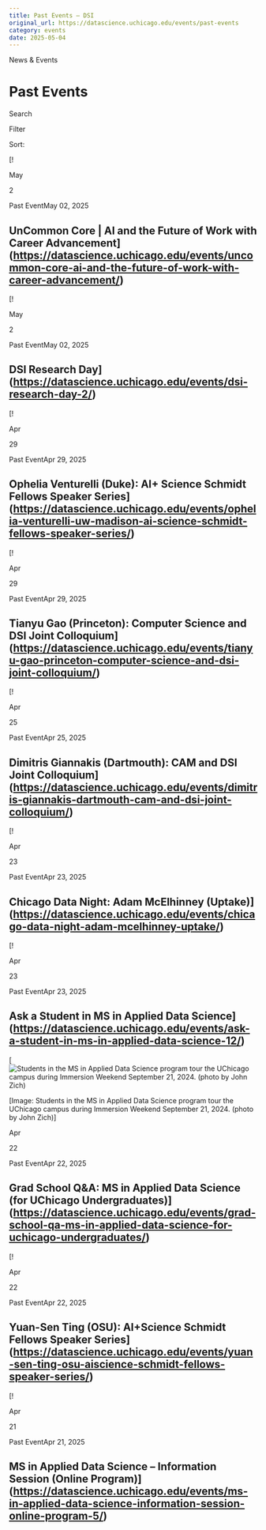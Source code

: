```yaml
---
title: Past Events – DSI
original_url: https://datascience.uchicago.edu/events/past-events
category: events
date: 2025-05-04
---
```


<!-- Table-like structure detected -->

News & Events

# Past Events

Search

Filter

Sort:

<!-- Table-like structure detected -->

<!-- Table-like structure detected -->

[!

May

2

Past EventMay 02, 2025

## UnCommon Core | AI and the Future of Work with Career Advancement](https://datascience.uchicago.edu/events/uncommon-core-ai-and-the-future-of-work-with-career-advancement/)
[!

May

2

Past EventMay 02, 2025

## DSI Research Day](https://datascience.uchicago.edu/events/dsi-research-day-2/)
[!

Apr

29

Past EventApr 29, 2025

## Ophelia Venturelli (Duke): AI+ Science Schmidt Fellows Speaker Series](https://datascience.uchicago.edu/events/ophelia-venturelli-uw-madison-ai-science-schmidt-fellows-speaker-series/)
[!

Apr

29

Past EventApr 29, 2025

## Tianyu Gao (Princeton): Computer Science and DSI Joint Colloquium](https://datascience.uchicago.edu/events/tianyu-gao-princeton-computer-science-and-dsi-joint-colloquium/)
[!

Apr

25

Past EventApr 25, 2025

## Dimitris Giannakis (Dartmouth): CAM and DSI Joint Colloquium](https://datascience.uchicago.edu/events/dimitris-giannakis-dartmouth-cam-and-dsi-joint-colloquium/)
[!

Apr

23

Past EventApr 23, 2025

## Chicago Data Night: Adam McElhinney (Uptake)](https://datascience.uchicago.edu/events/chicago-data-night-adam-mcelhinney-uptake/)
[!

Apr

23

Past EventApr 23, 2025

## Ask a Student in MS in Applied Data Science](https://datascience.uchicago.edu/events/ask-a-student-in-ms-in-applied-data-science-12/)
[![Students in the MS in Applied Data Science program tour the UChicago campus during Immersion Weekend September 21, 2024. (photo by John Zich)](https://datascience.uchicago.edu/wp-content/uploads/2025/04/1920x1080_IM-750x500.jpg)

[Image: Students in the MS in Applied Data Science program tour the UChicago campus during Immersion Weekend September 21, 2024. (photo by John Zich)]

Apr

22

Past EventApr 22, 2025

## Grad School Q&A: MS in Applied Data Science (for UChicago Undergraduates)](https://datascience.uchicago.edu/events/grad-school-qa-ms-in-applied-data-science-for-uchicago-undergraduates/)
[!

Apr

22

Past EventApr 22, 2025

## Yuan-Sen Ting (OSU): AI+Science Schmidt Fellows Speaker Series](https://datascience.uchicago.edu/events/yuan-sen-ting-osu-aiscience-schmidt-fellows-speaker-series/)
[!

Apr

21

Past EventApr 21, 2025

## MS in Applied Data Science – Information Session (Online Program)](https://datascience.uchicago.edu/events/ms-in-applied-data-science-information-session-online-program-5/)